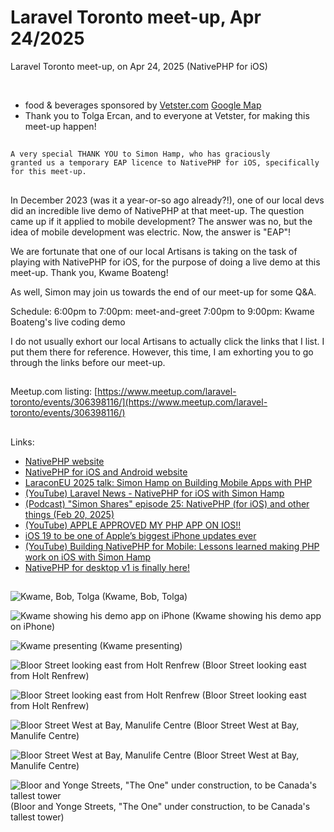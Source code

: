 # Laravel Toronto meet-up, Apr 24/2025
Laravel Toronto meet-up, on Apr 24, 2025 (NativePHP for iOS)

<br>

- food & beverages sponsored by [Vetster.com](https://vetster.com) [Google Map](https://maps.app.goo.gl/eEqA4F8LPNsi5nqZA)
- Thank you to Tolga Ercan, and to everyone at Vetster, for making this meet-up happen!

##
<code>A very special THANK YOU to Simon Hamp, who has graciously granted us a temporary EAP licence to NativePHP for iOS, specifically for this meet-up. </code>

##
In December 2023 (was it a year-or-so ago already?!), one of our local devs did an incredible live demo of NativePHP at that meet-up. The question came up if it applied to mobile development? The answer was no, but the idea of mobile development was electric. Now, the answer is "EAP"! 

We are fortunate that one of our local Artisans is taking on the task of playing with NativePHP for iOS, for the purpose of doing a live demo at this meet-up. Thank you, Kwame Boateng!

As well, Simon may join us towards the end of our meet-up for some Q&A. 

Schedule:
6:00pm to 7:00pm: meet-and-greet
7:00pm to 9:00pm: Kwame Boateng's live coding demo

I do not usually exhort our local Artisans to actually click the links that I list. I put them there for reference. However, this time, I am exhorting you to go through the links before our meet-up. 

##
Meetup.com listing: [https://www.meetup.com/laravel-toronto/events/306398116/](https://www.meetup.com/laravel-toronto/events/306398116/)

##
Links:
- [NativePHP website](https://nativephp.com)
- [NativePHP for iOS and Android website](https://nativephp.com/mobile)
- [LaraconEU 2025 talk: Simon Hamp on Building Mobile Apps with PHP](https://www.youtube.com/watch?v=CsM66a0koAM)
- [(YouTube) Laravel News - NativePHP for iOS with Simon Hamp](https://www.youtube.com/watch?v=xfeLgTmq4Jg)
- [(Podcast) "Simon Shares" episode 25: NativePHP (for iOS) and other things (Feb 20, 2025)](https://simonhamp.transistor.fm/25)
- [(YouTube) APPLE APPROVED MY PHP APP ON IOS!!](https://www.youtube.com/watch?v=sepSVW2sHhM)
- [iOS 19 to be one of Apple’s biggest iPhone updates ever](https://9to5mac.com/2025/03/10/ios-19-update-new-design-features-and-more/)
- [(YouTube) Building NativePHP for Mobile: Lessons learned making PHP work on iOS with Simon Hamp](https://www.youtube.com/watch?v=Ekgn62aEK58)
- [NativePHP for desktop v1 is finally here!](https://github.com/orgs/NativePHP/discussions/547)

##

![Kwame, Bob, Tolga](/IMG_0279.png)
(Kwame, Bob, Tolga)

![Kwame showing his demo app on iPhone](/IMG_0280.png)
(Kwame showing his demo app on iPhone)

![Kwame presenting](/IMG_0281.png)
(Kwame presenting)

![Bloor Street looking east from Holt Renfrew](/IMG_0265.png)
(Bloor Street looking east from Holt Renfrew)

![Bloor Street looking east from Holt Renfrew](/IMG_0265.png)
(Bloor Street looking east from Holt Renfrew)

![Bloor Street West at Bay, Manulife Centre](/IMG_0262.png)
(Bloor Street West at Bay, Manulife Centre)

![Bloor Street West at Bay, Manulife Centre](/IMG_0262.png)
(Bloor Street West at Bay, Manulife Centre)

![Bloor and Yonge Streets, "The One" under construction, to be Canada's tallest tower](/IMG_0259.png)
(Bloor and Yonge Streets, "The One" under construction, to be Canada's tallest tower)
